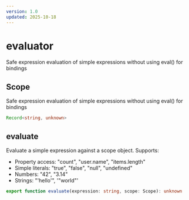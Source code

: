 ```yaml
---
version: 1.0
updated: 2025-10-18
---
```


# evaluator

Safe expression evaluation of simple expressions without using eval() for bindings

## Scope

Safe expression evaluation of simple expressions without using eval() for bindings

```typescript
Record<string, unknown>
```

## evaluate

Evaluate a simple expression against a scope object.
Supports:
- Property access: "count", "user.name", "items.length"
- Simple literals: "true", "false", "null", "undefined"
- Numbers: "42", "3.14"
- Strings: "'hello'", '"world"'

```typescript
export function evaluate(expression: string, scope: Scope): unknown
```
